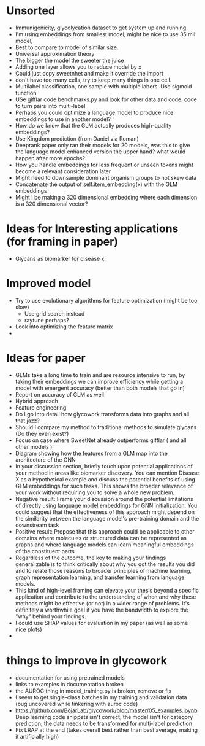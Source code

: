 
# Unsorted
- Immunigenicity, glycolycation dataset to get system up and running
- I'm using embeddings from smallest model, might be nice to use 35 mil model, 
- Best to compare to model of similar size.
- Universal approximation theory
- The bigger the model the sweeter the juice
- Adding one layer allows you to reduce model by x
- Could just copy sweetnhet and make it override the import
- don't have too many cells, try to keep many things in one cell.
- Multilabel classification, one sample with multiple labers. Use sigmoid function
- USe gifflar code benchmarks.py and look for other data and code. code to turn pairs into multi-label
- Perhaps you could optimize a language model to produce nice embeddings to use in another model? '
- How do we know that the GLM actually produces high-quality embeddings?
- Use Kingdom prediction (from Daniel via Roman)
- Deeprank paper only ran their models for 20 models, was this to give the language model enhanced version the upper hand? what would happen after more epochs?
- How you handle embeddings for less frequent or unseen tokens might become a relevant consideration later
- Might need to downsample dominant organism groups to not skew data
- Concatenate the output of self.item_embedding(x) with the GLM embeddings
- Might I be making a 320 dimensional embedding where each dimension is a 320 dimensional vector?


# Ideas for Interesting applications (for framing in paper)
- Glycans as biomarker for disease x

# Improved model
- Try to use evolutionary algorithms for feature optimization (might be too slow)
  - Use grid search instead
  - raytune perhaps?
- Look into optimizing the feature matrix
- 

# Ideas for paper
- GLMs take a long time to train and are resource intensive to run, by taking their embeddings we can improve efficiency while getting a model with emergent accuracy (better than both models that go in)
- Report on accuracy of GLM as well
- Hybrid approach
- Feature engineering
- Do I go into detail how glycowork transforms data into graphs and all that jazz?
- Should I compare my method to traditional methods to simulate glycans (Do they even exist?)
- Focus on case where SweetNet already outperforms gifflar ( and all other models )
- Diagram showing how the features from a GLM map into the architecture of the GNN
- In your discussion section, briefly touch upon potential applications of your method in areas like biomarker discovery. You can mention Disease X as a hypothetical example and discuss the potential benefits of using GLM embeddings for such tasks. This shows the broader relevance of your work without requiring you to solve a whole new problem.
- Negative result: Frame your discussion around the potential limitations of directly using language model embeddings for GNN initialization. You could suggest that the effectiveness of this approach might depend on the similarity between the language model's pre-training domain and the downstream task
- Positive result: Propose that this approach could be applicable to other domains where molecules or structured data can be represented as graphs and where language models can learn meaningful embeddings of the constituent parts 
- Regardless of the outcome, the key to making your findings generalizable is to think critically about why you got the results you did and to relate those reasons to broader principles of machine learning, graph representation learning, and transfer learning from language models.
- This kind of high-level framing can elevate your thesis beyond a specific application and contribute to the understanding of when and why these methods might be effective (or not) in a wider range of problems. It's definitely a worthwhile goal if you have the bandwidth to explore the "why" behind your findings.
-  I could use SHAP values for evaluation in my paper (as well as some nice plots)
- 

# things to improve in glycowork
- documentation for using pretrained models
- links to examples in documentation broken
- the AUROC thing in model_training.py is broken, remove or fix
- I seem to get single-class batches in my training and validation data (bug uncovered while tinkering with auroc code)
- https://github.com/BojarLab/glycowork/blob/master/05_examples.ipynb Deep learning code snippets isn't correct, the model isn't for category prediction, the data needs to be transformed for multi-label prediction
- Fix LRAP at the end (takes overall best rather than best average, making it artificially high)
